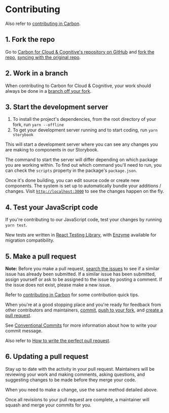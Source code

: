# Contributing

Also refer to
[contributing in Carbon](https://github.com/carbon-design-system/carbon/blob/master/.github/CONTRIBUTING.md).

## 1. Fork the repo

Go to
[Carbon for Cloud & Cognitive's repository on GitHub](https://github.com/carbon-design-system/ibm-cloud-cognitive)
and [fork the repo](https://help.github.com/articles/fork-a-repo/),
[syncing with the original repo](https://docs.github.com/en/github/getting-started-with-github/fork-a-repo#keep-your-fork-synced).

## 2. Work in a branch

When contributing to Carbon for Cloud & Cognitive, your work should always be
done in a
[branch off your fork](https://docs.github.com/en/github/collaborating-with-issues-and-pull-requests/creating-and-deleting-branches-within-your-repository).

## 3. Start the development server

1. To install the project's dependencies, from the root directory of your fork,
   run `yarn --offline`
2. To get your development server running and to start coding, run
   `yarn storybook`

This will start a development server where you can see any changes you are
making to components in our Storybook.

The command to start the server will differ depending on which package you are
working within. To find out which command you'll need to run, you can check the
`scripts` property in the package's `package.json`.

Once it's done building, you can edit source code or create new components. The
system is set up to automatically bundle your additions / changes. Visit
[`http://localhost:3000`](http://localhost:3000) to see the changes happen on
the fly.

## 4. Test your JavaScript code

If you're contributing to our JavaScript code, test your changes by running
`yarn test`.

New tests are written in
[React Testing Library](https://testing-library.com/docs/react-testing-library/intro),
with [Enzyme](https://enzymejs.github.io/enzyme) available for migration
compatibility.

## 5. Make a pull request

**Note:** Before you make a pull request,
[search the issues](https://github.com/carbon-design-system/ibm-cloud-cognitive/issues)
to see if a similar issue has already been submitted. If a similar issue has
been submitted, assign yourself or ask to be assigned to the issue by posting a
comment. If the issue does not exist, please make a new issue.

Refer to
[contributing in Carbon](https://github.com/carbon-design-system/carbon/blob/master/.github/CONTRIBUTING.md#what-is-the-contribution-process)
for some contribution quick tips.

When you're at a good stopping place and you're ready for feedback from other
contributors and maintainers,
[commit](https://docs.github.com/en/github/managing-files-in-a-repository/adding-a-file-to-a-repository-using-the-command-line),
[push to your fork](https://docs.github.com/en/github/using-git/pushing-commits-to-a-remote-repository),
and
[create a pull request](https://docs.github.com/en/github/collaborating-with-issues-and-pull-requests/creating-a-pull-request-from-a-fork).

See [Conventional Commits](https://www.conventionalcommits.org) for more
information about how to write your commit message.

Also refer to
[How to write the perfect pull request](https://github.blog/2015-01-21-how-to-write-the-perfect-pull-request).

## 6. Updating a pull request

Stay up to date with the activity in your pull request. Maintainers will be
reviewing your work and making comments, asking questions, and suggesting
changes to be made before they merge your code.

When you need to make a change, use the same method detailed above.

Once all revisions to your pull request are complete, a maintainer will squash
and merge your commits for you.
